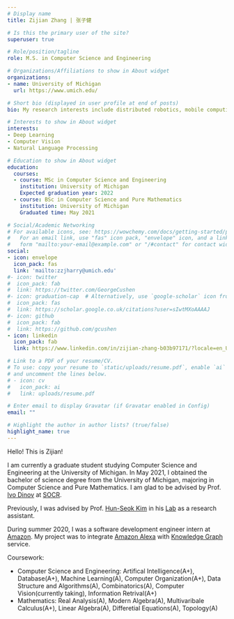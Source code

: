 ```yaml
---
# Display name
title: Zijian Zhang | 张子健

# Is this the primary user of the site?
superuser: true

# Role/position/tagline
role: M.S. in Computer Science and Engineering

# Organizations/Affiliations to show in About widget
organizations:
- name: University of Michigan
  url: https://www.umich.edu/

# Short bio (displayed in user profile at end of posts)
bio: My research interests include distributed robotics, mobile computing and programmable matter.

# Interests to show in About widget
interests:
- Deep Learning
- Computer Vision
- Natural Language Processing

# Education to show in About widget
education:
  courses:
  - course: MSc in Computer Science and Engineering
    institution: University of Michigan
    Expected graduation year: 2022
  - course: BSc in Computer Science and Pure Mathematics
    institution: University of Michigan
    Graduated time: May 2021

# Social/Academic Networking
# For available icons, see: https://wowchemy.com/docs/getting-started/page-builder/#icons
#   For an email link, use "fas" icon pack, "envelope" icon, and a link in the
#   form "mailto:your-email@example.com" or "/#contact" for contact widget.
social:
- icon: envelope
  icon_pack: fas
  link: 'mailto:zzjharry@umich.edu'
#- icon: twitter
#  icon_pack: fab
#  link: https://twitter.com/GeorgeCushen
#- icon: graduation-cap  # Alternatively, use `google-scholar` icon from `ai` icon pack
#  icon_pack: fas
#  link: https://scholar.google.co.uk/citations?user=sIwtMXoAAAAJ
#- icon: github
#  icon_pack: fab
#  link: https://github.com/gcushen
- icon: linkedin
  icon_pack: fab
  link: https://www.linkedin.com/in/zijian-zhang-b03b97171/?locale=en_US/

# Link to a PDF of your resume/CV.
# To use: copy your resume to `static/uploads/resume.pdf`, enable `ai` icons in `params.toml`, 
# and uncomment the lines below.
# - icon: cv
#   icon_pack: ai
#   link: uploads/resume.pdf

# Enter email to display Gravatar (if Gravatar enabled in Config)
email: ""

# Highlight the author in author lists? (true/false)
highlight_name: true
---
```


Hello! This is Zijian!

I am currently a graduate student studying Computer Science and Engineering at the University of Michigan. In May 2021, I obtained the bachelor of science degree from the University of Michigan, majoring in Computer Science and Pure Mathematics. I am glad to be advised by Prof. [Ivo Dinov](https://www.socr.umich.edu/people/dinov/) at [SOCR](https://www.socr.umich.edu/html/SOCR_Research.html).

Previously, I was advised by Prof. [Hun-Seok Kim](https://kim.engin.umich.edu/) in his [Lab](https://kim.engin.umich.edu/people/) as a research assistant.

During summer 2020, I was a software development engineer intern at [Amazon](https://www.amazon.com/). My project was to integrate [Amazon Alexa](https://developer.amazon.com/en-US/alexa) with [Knowledge Graph](https://www.ibm.com/topics/knowledge-graph) service.

Coursework:
- Computer Science and Engineering: Artifical Intelligence(A+), Database(A+), Machine Learning(A), Computer Organization(A+), Data Structure and Algorithms(A), Combinatorics(A), Computer Vision(currently taking), Information Retrival(A+)
- Mathematics: Real Analysis(A), Modern Algebra(A), Multivaribale Calculus(A+), Linear Algebra(A), Differetial Equations(A), Topology(A)

<!-- {{< icon name="download" pack="fas" >}} Download my {{< staticref "uploads/demo_resume.pdf" "newtab" >}}resumé{{< /staticref >}}. -->
